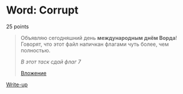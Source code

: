 # Word: Corrupt

25 points

> Объявляю сегодняшний день **международным днём Ворда**! Говорят, что этот файл напичкан флагами чуть более, чем полностью.
> 
> *В этот таск сдай флаг 7*
> 
> [Вложение](https://yadi.sk/i/j8HBMVbX3Y4tz7)

[Write-up](WRITEUP.md)
